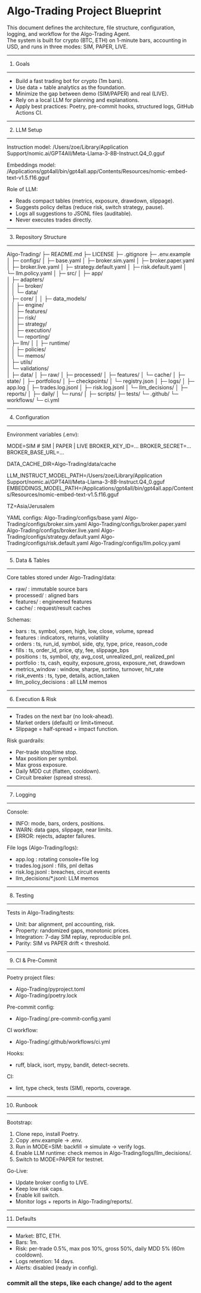 # Algo-Trading Project Blueprint

This document defines the architecture, file structure, configuration, logging, and workflow for the Algo-Trading Agent.  
The system is built for crypto (BTC, ETH) on 1-minute bars, accounting in USD, and runs in three modes: SIM, PAPER, LIVE.

--------------------------------------------------------------------------------
1. Goals
--------------------------------------------------------------------------------
- Build a fast trading bot for crypto (1m bars).
- Use data + table analytics as the foundation.
- Minimize the gap between demo (SIM/PAPER) and real (LIVE).
- Rely on a local LLM for planning and explanations.
- Apply best practices: Poetry, pre-commit hooks, structured logs, GitHub Actions CI.

--------------------------------------------------------------------------------
2. LLM Setup
--------------------------------------------------------------------------------
Instruction model:
  /Users/zoe/Library/Application Support/nomic.ai/GPT4All/Meta-Llama-3-8B-Instruct.Q4_0.gguf

Embeddings model:
  /Applications/gpt4all/bin/gpt4all.app/Contents/Resources/nomic-embed-text-v1.5.f16.gguf

Role of LLM:
- Reads compact tables (metrics, exposure, drawdown, slippage).
- Suggests policy deltas (reduce risk, switch strategy, pause).
- Logs all suggestions to JSONL files (auditable).
- Never executes trades directly.

--------------------------------------------------------------------------------
3. Repository Structure
--------------------------------------------------------------------------------
Algo-Trading/
├─ README.md
├─ LICENSE
├─ .gitignore
├─ .env.example
│
├─ configs/
│  ├─ base.yaml
│  ├─ broker.sim.yaml
│  ├─ broker.paper.yaml
│  ├─ broker.live.yaml
│  ├─ strategy.default.yaml
│  ├─ risk.default.yaml
│  └─ llm.policy.yaml
│
├─ src/
│  ├─ app/              
│  ├─ adapters/         
│  │  ├─ broker/        
│  │  └─ data/          
│  ├─ core/
│  │  ├─ data_models/   
│  │  ├─ engine/        
│  │  ├─ features/      
│  │  ├─ risk/          
│  │  ├─ strategy/      
│  │  ├─ execution/     
│  │  └─ reporting/     
│  ├─ llm/
│  │  ├─ runtime/       
│  │  ├─ policies/      
│  │  └─ memos/         
│  ├─ utils/            
│  └─ validations/      
│
├─ data/
│  ├─ raw/
│  ├─ processed/
│  ├─ features/
│  └─ cache/
│
├─ state/
│  ├─ portfolios/
│  ├─ checkpoints/
│  └─ registry.json
│
├─ logs/
│  ├─ app.log
│  ├─ trades.log.jsonl
│  ├─ risk.log.jsonl
│  └─ llm_decisions/
│
├─ reports/
│  ├─ daily/
│  └─ runs/
│
├─ scripts/
├─ tests/
└─ .github/
   └─ workflows/
      └─ ci.yml

--------------------------------------------------------------------------------
4. Configuration
--------------------------------------------------------------------------------
Environment variables (.env):

MODE=SIM                 # SIM | PAPER | LIVE
BROKER_KEY_ID=...
BROKER_SECRET=...
BROKER_BASE_URL=...

DATA_CACHE_DIR=Algo-Trading/data/cache

LLM_INSTRUCT_MODEL_PATH=/Users/zoe/Library/Application Support/nomic.ai/GPT4All/Meta-Llama-3-8B-Instruct.Q4_0.gguf
EMBEDDINGS_MODEL_PATH=/Applications/gpt4all/bin/gpt4all.app/Contents/Resources/nomic-embed-text-v1.5.f16.gguf

TZ=Asia/Jerusalem

YAML configs:
Algo-Trading/configs/base.yaml
Algo-Trading/configs/broker.sim.yaml
Algo-Trading/configs/broker.paper.yaml
Algo-Trading/configs/broker.live.yaml
Algo-Trading/configs/strategy.default.yaml
Algo-Trading/configs/risk.default.yaml
Algo-Trading/configs/llm.policy.yaml

--------------------------------------------------------------------------------
5. Data & Tables
--------------------------------------------------------------------------------
Core tables stored under Algo-Trading/data:

- raw/          : immutable source bars
- processed/    : aligned bars
- features/     : engineered features
- cache/        : request/result caches

Schemas:
- bars              : ts, symbol, open, high, low, close, volume, spread
- features          : indicators, returns, volatility
- orders            : ts, run_id, symbol, side, qty, type, price, reason_code
- fills             : ts, order_id, price, qty, fee, slippage_bps
- positions         : ts, symbol, qty, avg_cost, unrealized_pnl, realized_pnl
- portfolio         : ts, cash, equity, exposure_gross, exposure_net, drawdown
- metrics_window    : window, sharpe, sortino, turnover, hit_rate
- risk_events       : ts, type, details, action_taken
- llm_policy_decisions : all LLM memos

--------------------------------------------------------------------------------
6. Execution & Risk
--------------------------------------------------------------------------------
- Trades on the next bar (no look-ahead).
- Market orders (default) or limit+timeout.
- Slippage = half-spread + impact function.

Risk guardrails:
- Per-trade stop/time stop.
- Max position per symbol.
- Max gross exposure.
- Daily MDD cut (flatten, cooldown).
- Circuit breaker (spread stress).

--------------------------------------------------------------------------------
7. Logging
--------------------------------------------------------------------------------
Console:
- INFO: mode, bars, orders, positions.
- WARN: data gaps, slippage, near limits.
- ERROR: rejects, adapter failures.

File logs (Algo-Trading/logs):
- app.log              : rotating console+file log
- trades.log.jsonl     : fills, pnl deltas
- risk.log.jsonl       : breaches, circuit events
- llm_decisions/*.jsonl: LLM memos

--------------------------------------------------------------------------------
8. Testing
--------------------------------------------------------------------------------
Tests in Algo-Trading/tests:

- Unit: bar alignment, pnl accounting, risk.
- Property: randomized gaps, monotonic prices.
- Integration: 7-day SIM replay, reproducible pnl.
- Parity: SIM vs PAPER drift < threshold.

--------------------------------------------------------------------------------
9. CI & Pre-Commit
--------------------------------------------------------------------------------
Poetry project files:
- Algo-Trading/pyproject.toml
- Algo-Trading/poetry.lock

Pre-commit config:
- Algo-Trading/.pre-commit-config.yaml

CI workflow:
- Algo-Trading/.github/workflows/ci.yml

Hooks:
- ruff, black, isort, mypy, bandit, detect-secrets.

CI:
- lint, type check, tests (SIM), reports, coverage.

--------------------------------------------------------------------------------
10. Runbook
--------------------------------------------------------------------------------
Bootstrap:
1. Clone repo, install Poetry.
2. Copy .env.example → .env.
3. Run in MODE=SIM: backfill → simulate → verify logs.
4. Enable LLM runtime: check memos in Algo-Trading/logs/llm_decisions/.
5. Switch to MODE=PAPER for testnet.

Go-Live:
- Update broker config to LIVE.
- Keep low risk caps.
- Enable kill switch.
- Monitor logs + reports in Algo-Trading/reports/.

--------------------------------------------------------------------------------
11. Defaults
--------------------------------------------------------------------------------
- Market: BTC, ETH.
- Bars: 1m.
- Risk: per-trade 0.5%, max pos 10%, gross 50%, daily MDD 5% (60m cooldown).
- Logs retention: 14 days.
- Alerts: disabled (ready in config).




### commit all the steps, like each change/ add to the agent